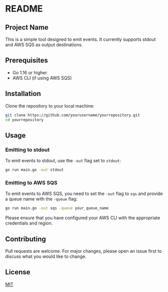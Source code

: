 # README

## Project Name

This is a simple tool designed to emit events. It currently supports stdout and AWS SQS as output destinations.

## Prerequisites

- Go 1.16 or higher
- AWS CLI (if using AWS SQS)

## Installation

Clone the repository to your local machine:

```bash
git clone https://github.com/yourusername/yourrepository.git
cd yourrepository
```

## Usage

### Emitting to stdout

To emit events to stdout, use the `-out` flag set to `stdout`:

```bash
go run main.go -out stdout
```

### Emitting to AWS SQS

To emit events to AWS SQS, you need to set the `-out` flag to `sqs` and provide a queue name with the `-queue` flag:

```bash
go run main.go -out sqs -queue your_queue_name
```

Please ensure that you have configured your AWS CLI with the appropriate credentials and region.

## Contributing

Pull requests are welcome. For major changes, please open an issue first to discuss what you would like to change.

## License

[MIT](https://choosealicense.com/licenses/mit/)